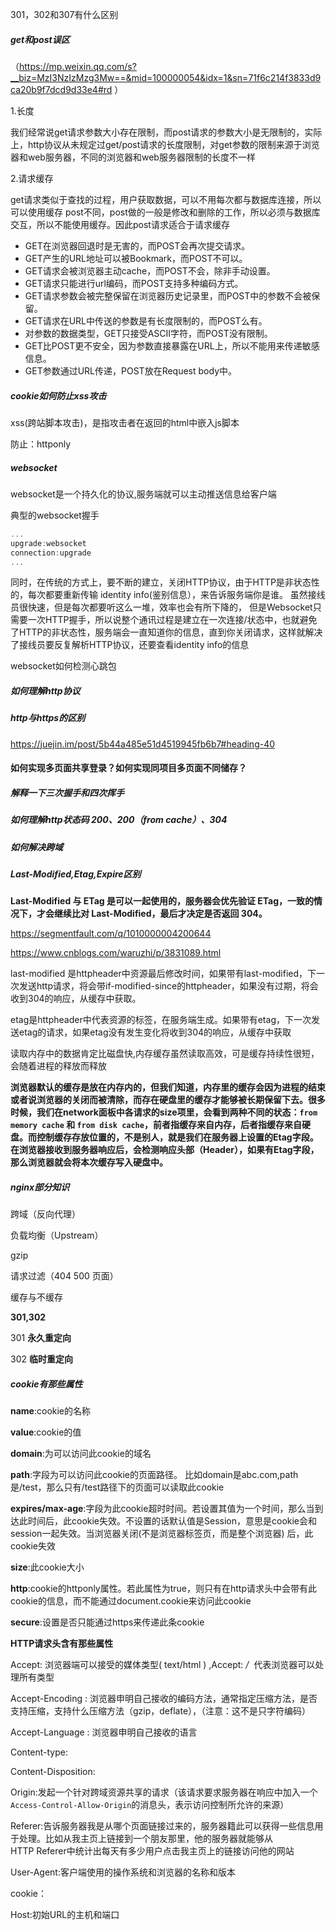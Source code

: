 301，302和307有什么区别

##### get和post误区

（<https://mp.weixin.qq.com/s?__biz=MzI3NzIzMzg3Mw==&mid=100000054&idx=1&sn=71f6c214f3833d9ca20b9f7dcd9d33e4#rd> ）

1.长度

我们经常说get请求参数大小存在限制，而post请求的参数大小是无限制的，实际上，http协议从未规定过get/post请求的长度限制，对get参数的限制来源于浏览器和web服务器，不同的浏览器和web服务器限制的长度不一样

2.请求缓存

get请求类似于查找的过程，用户获取数据，可以不用每次都与数据库连接，所以可以使用缓存 post不同，post做的一般是修改和删除的工作，所以必须与数据库交互，所以不能使用缓存。因此post请求适合于请求缓存 

- GET在浏览器回退时是无害的，而POST会再次提交请求。
- GET产生的URL地址可以被Bookmark，而POST不可以。
- GET请求会被浏览器主动cache，而POST不会，除非手动设置。
- GET请求只能进行url编码，而POST支持多种编码方式。
- GET请求参数会被完整保留在浏览器历史记录里，而POST中的参数不会被保留。
- GET请求在URL中传送的参数是有长度限制的，而POST么有。
- 对参数的数据类型，GET只接受ASCII字符，而POST没有限制。
- GET比POST更不安全，因为参数直接暴露在URL上，所以不能用来传递敏感信息。
- GET参数通过URL传递，POST放在Request body中。

##### cookie如何防止xss攻击

xss(跨站脚本攻击)，是指攻击者在返回的html中嵌入js脚本

防止：httponly

##### websocket

websocket是一个持久化的协议,服务端就可以主动推送信息给客户端 

典型的websocket握手

```js
...
upgrade:websocket
connection:upgrade
...
```

同时，在传统的方式上，要不断的建立，关闭HTTP协议，由于HTTP是非状态性的，每次都要重新传输 identity info(鉴别信息），来告诉服务端你是谁。 虽然接线员很快速，但是每次都要听这么一堆，效率也会有所下降的， 但是Websocket只需要一次HTTP握手，所以说整个通讯过程是建立在一次连接/状态中，也就避免了HTTP的非状态性，服务端会一直知道你的信息，直到你关闭请求，这样就解决了接线员要反复解析HTTP协议，还要查看identity info的信息 

websocket如何检测心跳包



##### 如何理解http协议

##### http与https的区别

<https://juejin.im/post/5b44a485e51d4519945fb6b7#heading-40> 

#### 如何实现多页面共享登录？如何实现同项目多页面不同储存？

##### 解释一下三次握手和四次挥手

##### 如何理解http状态码 200、200（from cache）、304

##### 如何解决跨域

##### Last-Modified,Etag,Expire区别

**Last-Modified 与 ETag 是可以一起使用的，服务器会优先验证 ETag，一致的情况下，才会继续比对 Last-Modified，最后才决定是否返回 304。** 

<https://segmentfault.com/q/1010000004200644> 

https://www.cnblogs.com/waruzhi/p/3831089.html

last-modified 是httpheader中资源最后修改时间，如果带有last-modified，下一次发送http请求，将会带if-modified-since的httpheader，如果没有过期，将会收到304的响应，从缓存中获取。

etag是httpheader中代表资源的标签，在服务端生成。如果带有etag，下一次发送etag的请求，如果etag没有发生变化将收到304的响应，从缓存中获取

读取内存中的数据肯定比磁盘快,内存缓存虽然读取高效，可是缓存持续性很短，会随着进程的释放而释放 

**浏览器默认的缓存是放在内存内的，但我们知道，内存里的缓存会因为进程的结束或者说浏览器的关闭而被清除，而存在硬盘里的缓存才能够被长期保留下去。很多时候，我们在network面板中各请求的size项里，会看到两种不同的状态：`from memory cache` 和 `from disk cache`，前者指缓存来自内存，后者指缓存来自硬盘。而控制缓存存放位置的，不是别人，就是我们在服务器上设置的Etag字段。在浏览器接收到服务器响应后，会检测响应头部（Header），如果有Etag字段，那么浏览器就会将本次缓存写入硬盘中。**

##### nginx部分知识

跨域（反向代理）

负载均衡（Upstream）

gzip

请求过滤（404  500 页面）

缓存与不缓存



**301,302**

301 **永久重定向** 

302 **临时重定向** 



##### cookie有那些属性

**name**:cookie的名称 

**value**:cookie的值 

**domain**:为可以访问此cookie的域名 

**path**:字段为可以访问此cookie的页面路径。 比如domain是abc.com,path是/test，那么只有/test路径下的页面可以读取此cookie 

**expires/max-age**:字段为此cookie超时时间。若设置其值为一个时间，那么当到达此时间后，此cookie失效。不设置的话默认值是Session，意思是cookie会和session一起失效。当浏览器关闭(不是浏览器标签页，而是整个浏览器) 后，此cookie失效 

**size**:此cookie大小 

**http**:cookie的httponly属性。若此属性为true，则只有在http请求头中会带有此cookie的信息，而不能通过document.cookie来访问此cookie 

**secure**:设置是否只能通过https来传递此条cookie 



**HTTP请求头含有那些属性**



Accept: 浏览器端可以接受的媒体类型( text/html ) ,Accept: */*  代表浏览器可以处理所有类型 

Accept-Encoding : 浏览器申明自己接收的编码方法，通常指定压缩方法，是否支持压缩，支持什么压缩方法（gzip，deflate），（注意：这不是只字符编码） 

Accept-Language : 浏览器申明自己接收的语言 

Content-type:

Content-Disposition:

Origin:发起一个针对跨域资源共享的请求（该请求要求服务器在响应中加入一个`Access-Control-Allow-Origin`的消息头，表示访问控制所允许的来源） 

Referer:告诉服务器我是从哪个页面链接过来的，服务器籍此可以获得一些信息用于处理。比如从我主页上链接到一个朋友那里，他的服务器就能够从HTTP Referer中统计出每天有多少用户点击我主页上的链接访问他的网站 

User-Agent:客户端使用的操作系统和浏览器的名称和版本 

cookie：

Host:初始URL的主机和端口















































